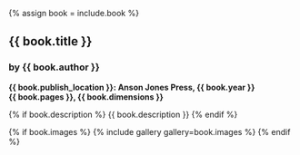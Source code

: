 {% assign book = include.book %}
## {{ book.title }}
### by {{ book.author }}
**{{ book.publish_location }}: Anson Jones Press, {{ book.year }}**<br>
**{{ book.pages }}, {{ book.dimensions }}**

{% if book.description %}
{{ book.description }}
{% endif %}

{% if book.images %}
{% include gallery gallery=book.images %}
{% endif %}
